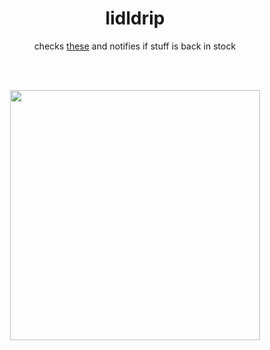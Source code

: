 <h1 align="center">lidldrip</h1>
<p align="center">
  checks <a href="https://www.lidl.de/c/lidl-kollektion-ab-05-06/a10022513">these</a> and notifies if stuff is back in stock
</p>

<br />
<br />

<p align="center">
  <a href="https://www.lidl.de/c/lidl-kollektion-ab-05-06/a10022513">
    <img width="400" src="https://www.lidl.de/assets/gcp604f35dd62ac43d08165defb9e76c38a.jpeg" />
  </a>
</p>
